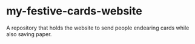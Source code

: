 # my-festive-cards-website
 A repository that holds the website to send people endearing cards while also saving paper.
